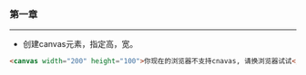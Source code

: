 ### 第一章
***

* 创建canvas元素，指定高，宽。
```html
<canvas width="200" height="100">你现在的浏览器不支持cnavas, 请换浏览器试试</canvas>
```
